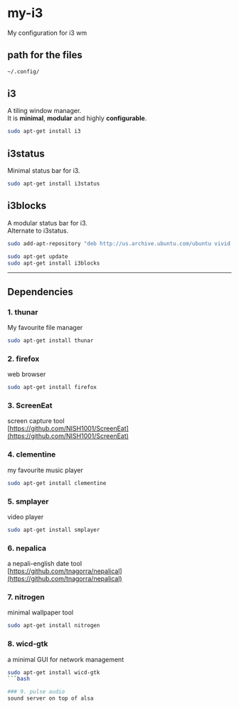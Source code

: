 # my-i3
My configuration for i3 wm

## path for the files
```bash
~/.config/
```

## i3
A tiling window manager.  
It is **minimal**, **modular** and highly **configurable**.

```bash
sudo apt-get install i3
```

## i3status
Minimal status bar for i3.

```bash
sudo apt-get install i3status
```

## i3blocks
A modular status bar for i3.  
Alternate to i3status.  

```bash
sudo add-apt-repository "deb http://us.archive.ubuntu.com/ubuntu vivid main universe"

sudo apt-get update
sudo apt-get install i3blocks
```

---------------------

## Dependencies

### 1. thunar
My favourite file manager  

```bash
sudo apt-get install thunar
```

### 2. firefox
web browser  

```bash
sudo apt-get install firefox
```

### 3. ScreenEat
screen capture tool  
[https://github.com/NISH1001/ScreenEat](https://github.com/NISH1001/ScreenEat)

### 4. clementine
my favourite music player 

```bash
sudo apt-get install clementine
```

### 5. smplayer
video player  

```bash
sudo apt-get install smplayer
```

### 6. nepalica
a nepali-english date tool  
[https://github.com/tnagorra/nepalical](https://github.com/tnagorra/nepalical)

### 7. nitrogen
minimal wallpaper tool  

```bash
sudo apt-get install nitrogen
```

### 8. wicd-gtk
a minimal GUI for network management

```bash
sudo apt-get install wicd-gtk
```bash

### 9. pulse audio
sound server on top of alsa
